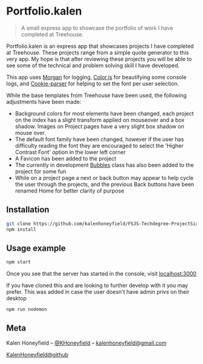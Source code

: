 # Portfolio.kalen
> A small express app to showcase the portfolio of work I have completed at Treehouse.


Portfolio.kalen is an express app that showcases projects I have completed at Treehouse. These projects range from a simple quote generator to this very app. My hope is that after reviewing these projects you will be able to see some of the technical and problem solving skill I have developed.

This app uses [Morgan](https://github.com/expressjs/morgan) for logging, [Color.js](https://github.com/Marak/colors.js) for beautifying some console logs, and [Cookie-parser](https://github.com/expressjs/cookie-parser) for helping to set the font per user selection.

While the base templates from Treehouse have been used, the following adjustments have been made:
- Background colors for most elements have been changed, each project on the index has a slight transform applied on mouseover and a box shadow. Images on Project pages have a very slight box shadow on mouse over.
- The default font family have been changed, however if the user has difficulty reading the font they are encouraged to select the 'Higher Contrast Font' option in the lower left corner
- A Favicon has been added to the project
- The currently in development [Bubbles](https://github.com/kalenhoneyfield/bubbles) class has also been added to the project for some fun
- While on a project page a next or back button may appear to help cycle the user through the projects, and the previous Back buttons have been renamed Home for better clarity of purpose

<!-- ![](need a screen shot) -->

## Installation


```sh
git clone https://github.com/kalenhoneyfield/FSJS-Techdegree-ProjectSix.git
npm install
```

## Usage example

```sh
npm start
```
Once you see that the server has started in the console, visit [localhost:3000](http://127.0.0.1:3000)

If you have cloned this and are looking to further develop with it you may prefer.
This was added in case the user doesn't have admin privs on their desktop
```sh
npm run nodemon
```

## Meta

Kalen Honeyfield – [@KHoneyfield](https://twitter.com/khoneyfield) – kalenhoneyfield@gmail.com

[KalenHoneyfield@github](https://github.com/kalenhoneyfield/)




